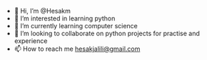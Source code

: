 - 👋 Hi, I’m @Hesakm
- 👀 I’m interested in learning python 
- 🌱 I’m currently learning computer science 
- 💞️ I’m looking to collaborate on python projects for practise
      and experience 
- 📫 How to reach me hesakjalili@gmail.com

<!---
Hesakm/Hesakm is a ✨ special ✨ repository because its `README.md` (this file) appears on your GitHub profile.
You can click the Preview link to take a look at your changes.
--->
